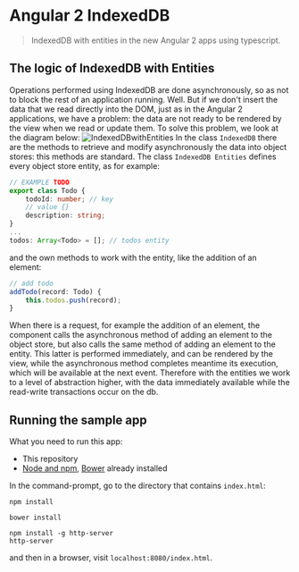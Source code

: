 # Angular 2 IndexedDB
> IndexedDB with entities in the new Angular 2 apps using typescript.

## The logic of IndexedDB with Entities
Operations performed using IndexedDB are done asynchronously, so as not to block the rest of an application running. Well. But if we don't insert the data that we read directly into the DOM, just as in the Angular 2 applications, we have a problem: the data are not ready to be rendered by the view when we read or update them.
To solve this problem, we look at the diagram below:
![IndexedDBwithEntities](https://github.com/robisim74/angular2indexedDB/blob/master/IndexedDBwithEntities.jpg)
In the class `IndexedDB` there are the methods to retrieve and modify asynchronously the data into object stores: this methods are standard.
The class `IndexedDB Entities` defines every object store entity, as for example:
```TypeScript
// EXAMPLE TODO
export class Todo {
    todoId: number; // key
    // value {}
    description: string;
}
...
todos: Array<Todo> = []; // todos entity
```
and the own methods to work with the entity, like the addition of an element:
```TypeScript
// add todo
addTodo(record: Todo) {
    this.todos.push(record);
}
```
When there is a request, for example the addition of an element, the component calls the asynchronous method of adding an element to the object store, but also calls the same method of adding an element to the entity.
This latter is performed immediately, and can be rendered by the view, while the asynchronous method completes meantime its execution, which will be available at the next event. 
Therefore with the entities we work to a level of abstraction higher, with the data immediately available while the read-write transactions occur on the db.

## Running the sample app
What you need to run this app:
- This repository
- [Node and npm](https://nodejs.org), [Bower](http://bower.io/) already installed

In the command-prompt, go to the directory that contains `index.html`:
```
npm install

bower install

npm install -g http-server
http-server
```
and then in a browser, visit `localhost:8080/index.html`.
